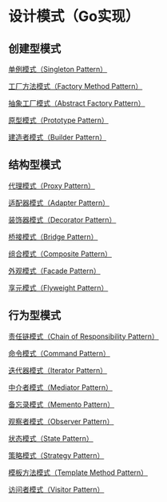# 设计模式（Go实现）

## 创建型模式

[单例模式（Singleton Pattern）]()

[工厂方法模式（Factory Method Pattern）]()

[抽象工厂模式（Abstract Factory Pattern）]()

[原型模式（Prototype Pattern）]()

[建造者模式（Builder Pattern）]()

## 结构型模式

[代理模式（Proxy Pattern）]()

[适配器模式（Adapter Pattern）]()

[装饰器模式（Decorator Pattern）]()

[桥接模式（Bridge Pattern）]()

[组合模式（Composite Pattern）]()

[外观模式（Facade Pattern）]()

[享元模式（Flyweight Pattern）]()

## 行为型模式

[责任链模式（Chain of Responsibility Pattern）]()

[命令模式（Command Pattern）]()

[迭代器模式（Iterator Pattern）]()

[中介者模式（Mediator Pattern）]()

[备忘录模式（Memento Pattern）]()

[观察者模式（Observer Pattern）]()

[状态模式（State Pattern）]()

[策略模式（Strategy Pattern）]()

[模板方法模式（Template Method Pattern）]()

[访问者模式（Visitor Pattern）]()
